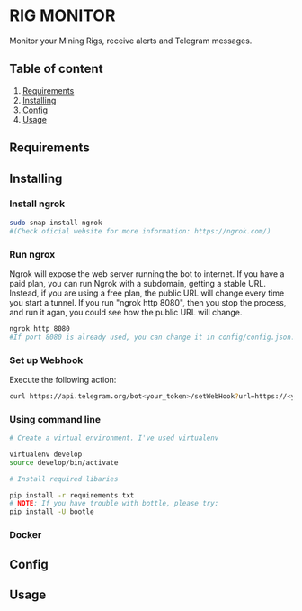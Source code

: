 # RIG MONITOR

Monitor your Mining Rigs, receive alerts and Telegram messages.

## Table of content
1. [Requirements](#Requirements)
2. [Installing](#Instaling)
3. [Config](#Config)
4. [Usage](#Usage)

## Requirements

## Installing

### Install ngrok
```bash
sudo snap install ngrok
#(Check oficial website for more information: https://ngrok.com/)
```

### Run ngrox

Ngrok will expose the web server running the bot to internet. If you have a paid plan, you can run Ngrok with a subdomain, getting a stable URL. Instead, if you are using a free plan, the public URL will change every time you start a tunnel. If you run "ngrok http 8080", then you stop the process, and run it agan, you could see how the public URL will change.
```bash
ngrok http 8080
#If port 8080 is already used, you can change it in config/config.json.
```
### Set up Webhook

Execute the following action:
```bash
curl https://api.telegram.org/bot<your_token>/setWebHook?url=https://<your_ngrok_url.ngrok.io>/
```

### Using command line
```bash
# Create a virtual environment. I've used virtualenv

virtualenv develop
source develop/bin/activate

# Install required libaries

pip install -r requirements.txt
# NOTE: If you have trouble with bottle, please try:
pip install -U bootle

```

###  Docker

## Config

## Usage
